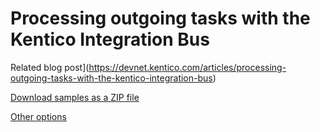 Processing outgoing tasks with the Kentico Integration Bus
==========================================================

Related blog post](https://devnet.kentico.com/articles/processing-outgoing-tasks-with-the-kentico-integration-bus)

[Download samples as a ZIP file](https://github.com/Kentico/Samples/archive/master.zip)

[Other options](https://github.com/Kentico/Samples)